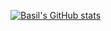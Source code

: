 [![Basil's GitHub stats](https://github-readme-stats.vercel.app/api?username=myselfbasil)](https://github.com/myselfbasil/github-readme-stats)
